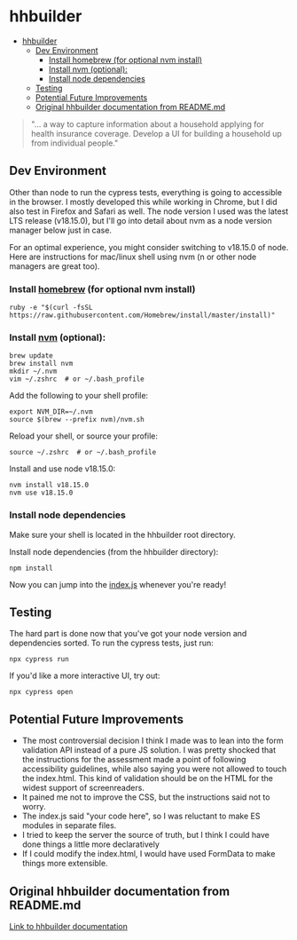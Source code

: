 # hhbuilder

- [hhbuilder](#hhbuilder)
  - [Dev Environment](#dev-environment)
    - [Install homebrew (for optional nvm install)](#install-homebrew-for-optional-nvm-install)
    - [Install nvm (optional):](#install-nvm-optional)
    - [Install node dependencies](#install-node-dependencies)
  - [Testing](#testing)
  - [Potential Future Improvements](#potential-future-improvements)
  - [Original hhbuilder documentation from README.md](#original-hhbuilder-documentation-from-readmemd)

> "... a way to capture information about a household applying for health insurance coverage. Develop a UI for building a household up from individual people."

## Dev Environment

Other than node to run the cypress tests, everything is going to accessible in the browser. I mostly developed this while working in Chrome, but I did also test in Firefox and Safari as well. The node version I used was the latest LTS release (v18.15.0), but I'll go into detail about nvm as a node version manager below just in case.

For an optimal experience, you might consider switching to v18.15.0 of node. Here are instructions for mac/linux shell using nvm (n or other node managers are great too).

### Install [homebrew](https://brew.sh/) (for optional nvm install)
```*.sh-session
ruby -e "$(curl -fsSL https://raw.githubusercontent.com/Homebrew/install/master/install)" 
```

### Install [nvm](https://github.com/nvm-sh/nvm) (optional):
```*.sh-session
brew update 
brew install nvm
mkdir ~/.nvm
vim ~/.zshrc  # or ~/.bash_profile
```

Add the following to your shell profile:
```*.sh-session
export NVM_DIR=~/.nvm
source $(brew --prefix nvm)/nvm.sh
```
Reload your shell, or source your profile:
```*.sh-session
source ~/.zshrc  # or ~/.bash_profile
```

Install and use node v18.15.0:
```*.sh-session
nvm install v18.15.0
nvm use v18.15.0 
```

### Install node dependencies
Make sure your shell is located in the hhbuilder root directory.

Install node dependencies (from the hhbuilder directory):
```*.sh-session
npm install
```

Now you can jump into the [index.js](./index.js) whenever you're ready!

## Testing

The hard part is done now that you've got your node version and dependencies sorted. To run the cypress tests, just run:

```*.sh-session
npx cypress run
```

If you'd like a more interactive UI, try out:
```*.sh-session
npx cypress open
```

## Potential Future Improvements
- The most controversial decision I think I made was to lean into the form validation API instead of a pure JS solution. I was pretty shocked that the instructions for the assessment made a point of following accessibility guidelines, while also saying you were not allowed to touch the index.html. This kind of validation should be on the HTML for the widest support of screenreaders.
- It pained me not to improve the CSS, but the instructions said not to worry.
- The index.js said "your code here", so I was reluctant to make ES modules in separate files.
- I tried to keep the server the source of truth, but I think I could have done things a little more declaratively
- If I could modify the index.html, I would have used FormData to make things more extensible.

## Original hhbuilder documentation from README.md

[Link to hhbuilder documentation](https://homework.adhoc.team/hhbuilder/)
